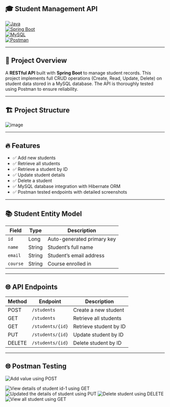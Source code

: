## 🎓 Student Management API

[![Java](https://img.shields.io/badge/Java-17-blue)](https://www.java.com/)  
[![Spring Boot](https://img.shields.io/badge/Spring_Boot-3.0-green)](https://spring.io/projects/spring-boot)  
[![MySQL](https://img.shields.io/badge/MySQL-8.0-blue)](https://www.mysql.com/)  
[![Postman](https://img.shields.io/badge/Postman-API_Testing-orange)](https://www.postman.com/)

---

## 🚀 Project Overview

A **RESTful API** built with **Spring Boot** to manage student records. This project implements full CRUD operations (Create, Read, Update, Delete) on student data stored in a MySQL database. The API is thoroughly tested using Postman to ensure reliability.

---

## 🏗️ Project Structure

![image](https://github.com/user-attachments/assets/ccc761eb-e4b0-492b-ab3b-8276909f7260)

---

## 🔥 Features

- ✅ Add new students  
- ✅ Retrieve all students  
- ✅ Retrieve a student by ID  
- ✅ Update student details  
- ✅ Delete a student  
- ✅ MySQL database integration with Hibernate ORM  
- ✅ Postman tested endpoints with detailed screenshots  

---

## 📚 Student Entity Model

| Field  | Type   | Description                 |
|--------|--------|-----------------------------|
| `id`   | Long   | Auto-generated primary key  |
| `name` | String | Student’s full name         |
| `email`| String | Student’s email address     |
| `course` | String | Course enrolled in          |

---

## 🌐 API Endpoints

| Method | Endpoint           | Description                  |
|--------|--------------------|------------------------------|
| POST   | `/students`        | Create a new student          |
| GET    | `/students`        | Retrieve all students         |
| GET    | `/students/{id}`   | Retrieve student by ID        |
| PUT    | `/students/{id}`   | Update student by ID          |
| DELETE | `/students/{id}`   | Delete student by ID          |

---

## 🌐 Postman Testing

![Add value using POST](https://github.com/user-attachments/assets/85c72b5e-7ea9-4602-be70-298dee53b91b)

![View details of student id-1 using GET](https://github.com/user-attachments/assets/f5dafb6e-77e9-4bf9-997d-dd3282838e16)
![Updated the details of student using PUT](https://github.com/user-attachments/assets/b01fb494-c4bf-4f5f-ac69-d80c0bb1fe25)
![Delete student using DELETE](https://github.com/user-attachments/assets/90e7ccce-617c-4868-b905-7cbbf6163ac8)
![View all student using GET](https://github.com/user-attachments/assets/82af908e-48fc-4b2f-ba9b-682d53d02e82)





